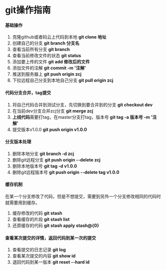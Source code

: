 # git操作指南

#### 基础操作
1. 克隆github或者码云上代码到本地 **git clone 地址**
1. 创建自己的分支 **git branch 分支名**
1. 查看当前所有分支 **git branch**
1. 查看当前修改文件的状态 **git status**
1. 添加要上传的文件 **git add 修改后的文件**
1. 添加文件的注解 **git commit -m '注解'**
1. 推送到服务器上 **git push origin zcj**
1. 下拉远程自己分支到本地自己分支 **git pull origin zcj**

#### 代码分支合并，tag提交
1. 将自己代码合并到测试分支，先切换到要合并到的分支 **git checkout dev**
1. 在当前dev分支合并zcj分支 **git merge zcj**
1. **上线代码**需要打tag，在master分支打tag，版本号 **git tag -a 版本号 -m '注解'**
1. 提交版本v1.0.0 **git push origin v1.0.0**

#### 分支版本处理
1. 删除本地分支 **git branch -d zcj**
1. 删除git远程分支 **git push origin --delete zcj**
1. 删除本地版本号 **git tag -d v1.0.0**
1. 删除git远程版本号 **git push origin --delete tag v1.0.0**

#### 缓存机制
在某一个分支修改了代码，但是不想提交，需要到另外一个分支修改相同的代码时就需要用到缓存。<br>

1. 缓存修改的代码 **git stash**
1. 查看缓存的片段 **git stash list**
1. 还原缓存的代码 **git stash apply stash@{0}**

#### 查看某次提交的详情，返回代码到某一次的提交
1. 查看提交的日志记录 **git log**
1. 查看某次提交的内容 **git show id**
1. 退回代码到某一版本 **git reset --hard id**